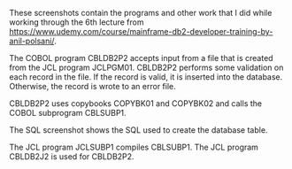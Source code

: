 These screenshots contain the programs and other work that I did while working through the 6th lecture from https://www.udemy.com/course/mainframe-db2-developer-training-by-anil-polsani/.

The COBOL program CBLDB2P2 accepts input from a file that is created from the JCL program JCLPGM01. CBLDB2P2 performs some validation on each record in the file. If the record is valid, it is inserted into the database. Otherwise, the record is wrote to an error file.

CBLDB2P2 uses copybooks COPYBK01 and COPYBK02 and calls the COBOL subprogram CBLSUBP1.

The SQL screenshot shows the SQL used to create the database table.

The JCL program JCLSUBP1 compiles CBLSUBP1. The JCL program CBLDB2J2 is used for CBLDB2P2.